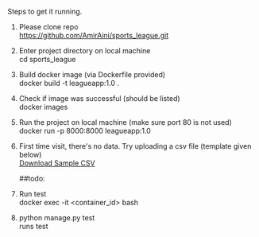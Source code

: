 Steps to get it running.

1. Please clone repo
   <br>https://github.com/AmirAini/sports_league.git
2. Enter project directory on local machine
   <br>cd sports_league
3. Build docker image (via Dockerfile provided)
   <br>docker build -t leagueapp:1.0 .
4. Check if image was successful (should be listed)
   <br>docker images
5. Run the project on local machine (make sure port 80 is not used)
   <br>docker run -p 8000:8000 leagueapp:1.0
6. First time visit, there's no data. Try uploading a csv file (template given below)
   <br>[Download Sample CSV](https://drive.google.com/file/d/1BmCn46fWBqYdOOQwUKqycgTBdUm7AUks/view?usp=sharing)

   ##todo:
8. Run test
   <br>docker exec -it <container_id> bash
9. python manage.py test
   <br>runs test
